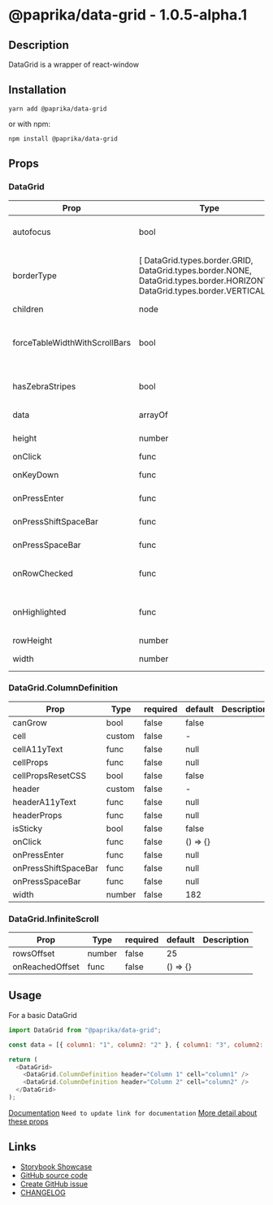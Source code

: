 <!-- start: Autogenerated - do not modify -->

# @paprika/data-grid - 1.0.5-alpha.1

## Description

DataGrid is a wrapper of react-window

## Installation

```
yarn add @paprika/data-grid
```

or with npm:

```
npm install @paprika/data-grid
```

## Props

### DataGrid

| Prop                          | Type                                                                                                                        | required | default                    | Description                                                                                  |
| ----------------------------- | --------------------------------------------------------------------------------------------------------------------------- | -------- | -------------------------- | -------------------------------------------------------------------------------------------- |
| autofocus                     | bool                                                                                                                        | false    | true                       | If the data cell should automatically get focus                                              |
| borderType                    | [ DataGrid.types.border.GRID, DataGrid.types.border.NONE, DataGrid.types.border.HORIZONTAL, DataGrid.types.border.VERTICAL] | false    | DataGrid.types.border.GRID | Define the look for borders in the table types.DataGrid.GRID, types.DataGrid.NONE, etc.      |
| children                      | node                                                                                                                        | true     | -                          |                                                                                              |
| forceTableWidthWithScrollBars | bool                                                                                                                        | false    | false                      | This will force the table to include in the calculation of the table the scrollbar thickness |
| hasZebraStripes               | bool                                                                                                                        | false    | false                      | Add an alternate background on the DataGrid's rows                                           |
| data                          | arrayOf                                                                                                                     | false    | []                         | Array of data to be stored in the DataGrid                                                   |
| height                        | number                                                                                                                      | false    | 600                        | Sets the height of the DataGrid                                                              |
| onClick                       | func                                                                                                                        | false    | null                       | Callback onClick                                                                             |
| onKeyDown                     | func                                                                                                                        | false    | () => {}                   | Callback onKeyDown press                                                                     |
| onPressEnter                  | func                                                                                                                        | false    | null                       | Callback when Enter key is pressed                                                           |
| onPressShiftSpaceBar          | func                                                                                                                        | false    | null                       | Callback when Shift + Spacebar is pressed                                                    |
| onPressSpaceBar               | func                                                                                                                        | false    | null                       | Callback when Spacebar is pressed                                                            |
| onRowChecked                  | func                                                                                                                        | false    | () => {}                   | Callback when user click the f key. Might change in the future                               |
| onHighlighted                 | func                                                                                                                        | false    | () => {}                   | Callback with information about the prev and next highlighted cell                           |
| rowHeight                     | number                                                                                                                      | false    | 36                         | Sets the row height                                                                          |
| width                         | number                                                                                                                      | false    | null                       | Sets the DataGrid width                                                                      |

### DataGrid.ColumnDefinition

| Prop                 | Type   | required | default  | Description |
| -------------------- | ------ | -------- | -------- | ----------- |
| canGrow              | bool   | false    | false    |             |
| cell                 | custom | false    | -        |             |
| cellA11yText         | func   | false    | null     |             |
| cellProps            | func   | false    | null     |             |
| cellPropsResetCSS    | bool   | false    | false    |             |
| header               | custom | false    | -        |             |
| headerA11yText       | func   | false    | null     |             |
| headerProps          | func   | false    | null     |             |
| isSticky             | bool   | false    | false    |             |
| onClick              | func   | false    | () => {} |             |
| onPressEnter         | func   | false    | null     |             |
| onPressShiftSpaceBar | func   | false    | null     |             |
| onPressSpaceBar      | func   | false    | null     |             |
| width                | number | false    | 182      |             |

### DataGrid.InfiniteScroll

| Prop            | Type   | required | default  | Description |
| --------------- | ------ | -------- | -------- | ----------- |
| rowsOffset      | number | false    | 25       |             |
| onReachedOffset | func   | false    | () => {} |             |

<!-- end: Autogenerated - do not modify -->
<!-- content -->

## Usage

For a basic DataGrid

```js
import DataGrid from "@paprika/data-grid";

const data = [{ column1: "1", column2: "2" }, { column1: "3", column2: "4" }, { column1: "5", column2: "6" }];

return (
  <DataGrid>
    <DataGrid.ColumnDefinition header="Column 1" cell="column1" />
    <DataGrid.ColumnDefinition header="Column 2" cell="column2" />
  </DataGrid>
);
```

[Documentation](#) `Need to update link for documentation`
[More detail about these props](https://github.com/acl-services/paprika/blob/master/packages/DataGrid/src/DataGrid.js)

<!-- eoContent -->

## Links

- [Storybook Showcase](https://paprika.highbond.com/?path=/story/table-datagrid--showcase)
- [GitHub source code](https://github.com/acl-services/paprika/tree/master/packages/DataGrid/src)
- [Create GitHub issue](https://github.com/acl-services/paprika/issues/new?label=[]&title=@paprika/data-grid%20[help]:%20your%20short%20description&body=%0A%23%20Help%20wanted%0A%0A%23%23%20Please%20write%20your%20question.%0A*A%20clear%20and%20concise%20description%20of%20what%20the%20question%20is*%0A%0A%23%23%20Additional%20context%0A*Add%20any%20other%20context%20or%20screenshots%20about%20your%20question%20here.*%0A)
- [CHANGELOG](https://github.com/acl-services/paprika/tree/master/packages/DataGrid/CHANGELOG.md)
